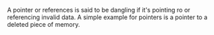 A pointer or references is said to be dangling if it's pointing ro or referencing invalid data. A simple example for pointers is a pointer to a deleted piece of memory.
